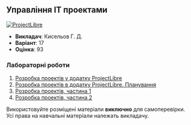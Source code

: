 ## Управління ІТ проектами

[![ProjectLibre](https://img.shields.io/badge/ProjectLibre-black?style=for-the-badge&logo=openproject&logoColor=red)](#)

- **Викладач**: Кисельов Г. Д.
- **Варіант**: 17
- **Оцінка**: 93

### Лабораторні роботи
  1. [Розробка проектів у додатку ProjectLibre](./Lab1/)
  2. [Розробка проектів в додатку ProjectLibre. Планування](./Lab2/)
  3. [Розробка проектів, частина 1](./Lab3/)
  4. [Розробка проектів, частина 2](./Lab4/)

Використовуйте розміщені матеріали **виключно** для самоперевірки. <br>
Усі права на навчальні матеріали належать викладачу.